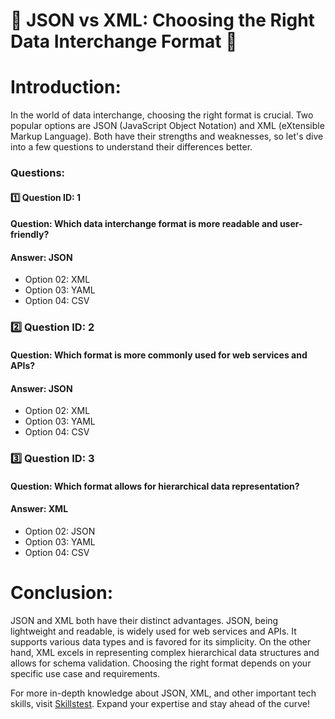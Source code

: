 # 📝 **JSON vs XML: Choosing the Right Data Interchange Format** 📝

# Introduction:
In the world of data interchange, choosing the right format is crucial. Two popular options are JSON (JavaScript Object Notation) and XML (eXtensible Markup Language). Both have their strengths and weaknesses, so let's dive into a few questions to understand their differences better.

### Questions:
#### 1️⃣ Question ID: 1
####    Question: Which data interchange format is more readable and user-friendly?
####    Answer: JSON
-    Option 02: XML
-    Option 03: YAML
-    Option 04: CSV

### 2️⃣ Question ID: 2
####    Question: Which format is more commonly used for web services and APIs?
####    Answer: JSON
-    Option 02: XML
-    Option 03: YAML
-    Option 04: CSV

### 3️⃣ Question ID: 3
####    Question: Which format allows for hierarchical data representation?
####    Answer: XML
-    Option 02: JSON
-    Option 03: YAML
-    Option 04: CSV

# Conclusion:
JSON and XML both have their distinct advantages. JSON, being lightweight and readable, is widely used for web services and APIs. It supports various data types and is favored for its simplicity. On the other hand, XML excels in representing complex hierarchical data structures and allows for schema validation. Choosing the right format depends on your specific use case and requirements.

For more in-depth knowledge about JSON, XML, and other important tech skills, visit [Skillstest](skillstest.me). Expand your expertise and stay ahead of the curve!
